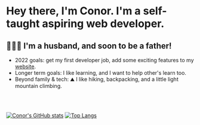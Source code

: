 # Hey there, I'm Conor. I'm a self-taught aspiring web developer.

## :family_man_woman_boy: I'm a husband, and soon to be a father!
- 2022 goals: get my first developer job, add some exciting features to my [website](https://conorjamesward.com).
- Longer term goals: I like learning, and I want to help other's learn too.
- Beyond family & tech: :mountain: I like hiking, backpacking, and a little light mountain climbing.

<br/>
<br/>

[![Conor's GitHub stats](https://github-readme-stats.vercel.app/api?username=conorjamesward&show_icons=true&theme=dracula)](https://github.com/anuraghazra/github-readme-stats)
[![Top Langs](https://github-readme-stats.vercel.app/api/top-langs/?username=conorjamesward&layout=compact&theme=dracula)](https://github.com/anuraghazra/github-readme-stats)